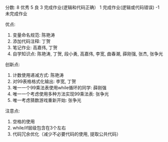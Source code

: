 分数:
8 优秀
5 良
3 完成作业(逻辑和代码正确）
1 完成作业(逻辑或代码错误)
-1 未完成作业

优点:

1. 变量命名规范: 陈艳涛
2. 添加代码注释: 丁贺
3. 笔记作业: 高嘉伟, 丁贺
4. 自学知识点: 陈艳涛, 丁贺, 段小勇, 高嘉伟, 李宽, 曲春潮, 薛刚强, 张杰, 张争光


创新点:

1. 计数使用递减方式: 陈艳涛
2. 对99表格格式化输出: 李宽, 丁贺
3. 唯一一个99乘法表使用while循环的同学: 薛刚强
4. 唯一一个考虑使用多种方法实现99乘法表: 张争光
5. 唯一考虑猜数游戏重新开始: 张争光

注意点:

1. 空格的使用
2. while/if层级包含在3个左右
3. 代码冗余优化（减少不必要代码的使用, 提取公共代码）
